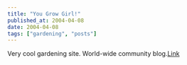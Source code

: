 ```yaml
---
title: "You Grow Girl!"
published_at: 2004-04-08
date: 2004-04-08
tags: ["gardening", "posts"]
---
```

Very cool gardening site. World-wide community blog.[Link](http://www.yougrowgirl.com/blog/)